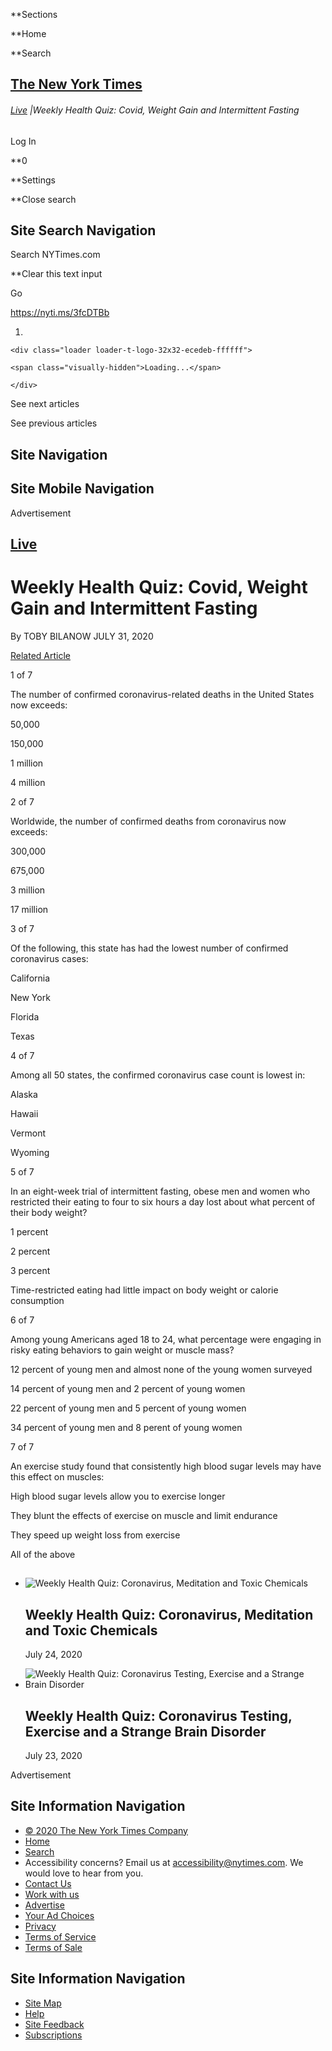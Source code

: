 <div id="suggestions" class="suggestions messenger nocontent robots-nocontent" style="display:none;">

<div class="message-bed">

<div class="message-container last-message-container">

<div class="message">

<span class="message-content"> **<span class="message-title">NYTimes.com
no longer supports Internet Explorer 9 or earlier. Please upgrade your
browser.</span> [LEARN MORE
»](http://www.nytimes.com/content/help/site/ie9-support.html)
</span>

</div>

</div>

</div>

</div>

<div id="shell" class="shell">

<div class="container">

<div class="quick-navigation button-group">

**<span class="button-text">Sections</span>

**<span class="button-text">Home</span>

**<span class="button-text">Search</span>

</div>

<div class="branding">

## [<span class="visually-hidden">The New York Times</span>](http://www.nytimes.com/)

</div>

<div class="story-meta">

###### <span class="kicker-label"> [Live](https://www.nytimes.com/section/well/live) </span> <span class="pipe">|</span>Weekly Health Quiz: Covid, Weight Gain and Intermittent Fasting

</div>

<div class="user-tools">

<div id="sharetools-masthead" class="sharetools theme-classic sharetools-masthead" data-aria-label="tools" data-role="group" data-shares="facebook,twitter,email,show-all,save" data-url="https://www.nytimes.com/interactive/2020/07/31/well/live/31healthquiz-07312020.html" data-title="Weekly Health Quiz: Covid, Weight Gain and Intermittent Fasting" data-author="By Toby Bilanow" data-media="https://static01.nyt.com/images/icons/t_logo_291_black.png" data-description="Test your knowledge of this week’s health news." data-publish-date="July 31, 2020">

<div class="ad sharetools-inline-article-ad hidden nocontent robots-nocontent">

</div>

</div>

<div class="user-tools-button-group button-group">

Log In

**<span class="button-text">0</span>

**<span class="button-text">Settings</span>

</div>

</div>

</div>

<div class="search-flyout-panel flyout-panel">

**<span class="visually-hidden">Close search</span>

## Site Search Navigation

<div class="control">

<div class="label-container visually-hidden">

Search NYTimes.com

</div>

<div class="field-container">

**<span id="clear-search-input" class="visually-hidden">Clear this text
input</span>

<div class="auto-suggest" style="display: none;">

</div>

Go

</div>

</div>

</div>

<div id="notification-modals" class="notification-modals">

</div>

<span class="story-short-url"><https://nyti.ms/3fcDTBb></span>

<div class="nocontent robots-nocontent">

1.  
    
    <div class="loader loader-t-logo-32x32-ecedeb-ffffff">
    
    <span class="visually-hidden">Loading...</span>
    
    </div>

<div class="ribbon-navigation-container">

<span class="visually-hidden">See next articles</span>

<div class="arrow arrow-right">

<div class="arrow-conceal">

</div>

</div>

<span class="visually-hidden">See previous
articles</span>

<div class="arrow arrow-left">

<div class="arrow-conceal">

</div>

</div>

</div>

</div>

## Site Navigation

## Site Mobile Navigation

<div id="navigation-edge" class="navigation-edge">

</div>

<div id="page" class="page">

<div id="TopAd" class="ad top-ad nocontent robots-nocontent">

<div class="accessibility-ad-header">

Advertisement

</div>

</div>

<div id="main" class="main" data-role="main">

<div class="story-meta">

<div class="kicker-container">

## <span class="kicker-label"> [Live](https://www.nytimes.com/section/well/live) </span>

<div id="sharetools-interactive" class="sharetools theme-classic sharetools-interactive" data-aria-label="tools" data-role="group" data-shares="show-all|Share" data-url="https://www.nytimes.com/interactive/2020/07/31/well/live/31healthquiz-07312020.html" data-title="Weekly Health Quiz: Covid, Weight Gain and Intermittent Fasting" data-author="By Toby Bilanow" data-media="https://static01.nyt.com/images/icons/t_logo_291_black.png" data-description="Test your knowledge of this week’s health news." data-publish-date="July 31, 2020">

<div class="ad sharetools-inline-article-ad hidden nocontent robots-nocontent">

</div>

</div>

</div>

# Weekly Health Quiz: Covid, Weight Gain and Intermittent Fasting

<div class="story-meta-footer interactive-meta-footer">

<div class="interactive-byline">

<span class="byline" itemprop="author creator" itemscope="" itemtype="http://schema.org/Person">
By
<span class="byline-author" data-byline-name="TOBY BILANOW" itemprop="name">TOBY
BILANOW</span> </span> JULY 31, 2020

</div>

[Related
Article](https://www.nytimes.com/interactive/2020/07/24/well/live/24healthquiz-07242020.html)

</div>

</div>

<div id="31healthquiz-07312020" class="interactive-graphic">

<div id="adventure-project-container">

<div id="adventure-target">

<div>

<span></span>

<div class="quiz is-not-complete">

<div class="multiple-choice-question question unanswered has-correct-answers">

<div class="counter">

1 of 7

</div>

<div class="text-block">

The number of confirmed coronavirus-related deaths in the United States
now
exceeds:

</div>

<div id="answer-1542047436856" class="answer question-unanswered not-selected">

<div class="text-block">

50,000

</div>

</div>

<div id="answer-1542047455096" class="answer question-unanswered not-selected">

<div class="text-block">

150,000

</div>

</div>

<div id="answer-1542047455372" class="answer question-unanswered not-selected">

<div class="text-block">

1
million

</div>

</div>

<div id="answer-1542047436858" class="answer question-unanswered not-selected">

<div class="text-block">

4
million

</div>

</div>

</div>

<div class="multiple-choice-question question unanswered has-correct-answers">

<div class="counter">

2 of 7

</div>

<div class="text-block">

Worldwide, the number of confirmed deaths from coronavirus now
exceeds:

</div>

<div id="answer-1569421400973" class="answer question-unanswered not-selected">

<div class="text-block">

300,000

</div>

</div>

<div id="answer-1569421400975" class="answer question-unanswered not-selected">

<div class="text-block">

675,000

</div>

</div>

<div id="answer-1569421400971" class="answer question-unanswered not-selected">

<div class="text-block">

3
million

</div>

</div>

<div id="answer-1569421400977" class="answer question-unanswered not-selected">

<div class="text-block">

17
million

</div>

</div>

</div>

<div class="multiple-choice-question question unanswered has-correct-answers">

<div class="counter">

3 of 7

</div>

<div class="text-block">

Of the following, this state has had the lowest number of confirmed
coronavirus
cases:

</div>

<div id="answer-1569421393937" class="answer question-unanswered not-selected">

<div class="text-block">

California

</div>

</div>

<div id="answer-1569421393939" class="answer question-unanswered not-selected">

<div class="text-block">

New
York

</div>

</div>

<div id="answer-1569421393941" class="answer question-unanswered not-selected">

<div class="text-block">

Florida

</div>

</div>

<div id="answer-1569421393943" class="answer question-unanswered not-selected">

<div class="text-block">

Texas

</div>

</div>

</div>

<div class="multiple-choice-question question unanswered has-correct-answers">

<div class="counter">

4 of 7

</div>

<div class="text-block">

Among all 50 states, the confirmed coronavirus case count is lowest
in:

</div>

<div id="answer-1569421391193" class="answer question-unanswered not-selected">

<div class="text-block">

Alaska

</div>

</div>

<div id="answer-1569421391195" class="answer question-unanswered not-selected">

<div class="text-block">

Hawaii

</div>

</div>

<div id="answer-1569421391197" class="answer question-unanswered not-selected">

<div class="text-block">

Vermont

</div>

</div>

<div id="answer-1569421391199" class="answer question-unanswered not-selected">

<div class="text-block">

Wyoming

</div>

</div>

</div>

<div class="multiple-choice-question question unanswered has-correct-answers">

<div class="counter">

5 of 7

</div>

<div class="text-block">

In an eight-week trial of intermittent fasting, obese men and women who
restricted their eating to four to six hours a day lost about what
percent of their body
weight?

</div>

<div id="answer-1569421389141" class="answer question-unanswered not-selected">

<div class="text-block">

1
percent

</div>

</div>

<div id="answer-1569421389143" class="answer question-unanswered not-selected">

<div class="text-block">

2
percent

</div>

</div>

<div id="answer-1569421389145" class="answer question-unanswered not-selected">

<div class="text-block">

3
percent

</div>

</div>

<div id="answer-1569421389147" class="answer question-unanswered not-selected">

<div class="text-block">

Time-restricted eating had little impact on body weight or calorie
consumption

</div>

</div>

</div>

<div class="multiple-choice-question question unanswered has-correct-answers">

<div class="counter">

6 of 7

</div>

<div class="text-block">

Among young Americans aged 18 to 24, what percentage were engaging in
risky eating behaviors to gain weight or muscle
mass?

</div>

<div id="answer-1569421387697" class="answer question-unanswered not-selected">

<div class="text-block">

12 percent of young men and almost none of the young women
surveyed

</div>

</div>

<div id="answer-1569421387699" class="answer question-unanswered not-selected">

<div class="text-block">

14 percent of young men and 2 percent of young
women

</div>

</div>

<div id="answer-1569421387701" class="answer question-unanswered not-selected">

<div class="text-block">

22 percent of young men and 5 percent of young
women

</div>

</div>

<div id="answer-1569421387703" class="answer question-unanswered not-selected">

<div class="text-block">

34 percent of young men and 8 perent of young
women

</div>

</div>

</div>

<div class="multiple-choice-question question unanswered has-correct-answers">

<div class="counter">

7 of 7

</div>

<div class="text-block">

An exercise study found that consistently high blood sugar levels may
have this effect on
muscles:

</div>

<div id="answer-1569421386320" class="answer question-unanswered not-selected">

<div class="text-block">

High blood sugar levels allow you to exercise
longer

</div>

</div>

<div id="answer-1569421386322" class="answer question-unanswered not-selected">

<div class="text-block">

They blunt the effects of exercise on muscle and limit
endurance

</div>

</div>

<div id="answer-1569421386324" class="answer question-unanswered not-selected">

<div class="text-block">

They speed up weight loss from
exercise

</div>

</div>

<div id="answer-1569421386326" class="answer question-unanswered not-selected">

<div class="text-block">

All of the
above

</div>

</div>

</div>

</div>

</div>

</div>

</div>

</div>

<div id="related-coverage" class="section related-coverage nocontent robots-nocontent">

<div class="nocontent robots-nocontent">

## 

  - [](https://www.nytimes.com/interactive/2020/07/24/well/live/24healthquiz-07242020.html)
    
    <div class="wide-thumb">
    
    ![Weekly Health Quiz: Coronavirus, Meditation and Toxic
    Chemicals](https://static01.nyt.com/images/2020/07/21/science/21SCI-BRODY-PARKINSONS/21SCI-BRODY-PARKINSONS-mediumThreeByTwo225.jpg)
    
    </div>
    
    ## Weekly Health Quiz: Coronavirus, Meditation and Toxic Chemicals
    
    July 24,
    2020

  - [](https://www.nytimes.com/interactive/2020/07/17/well/live/17healthquiz-07172020.html)
    
    <div class="wide-thumb">
    
    ![Weekly Health Quiz: Coronavirus Testing, Exercise and a Strange
    Brain
    Disorder](https://static01.nyt.com/images/2020/07/19/science/14SCIBRODY-COVIDTESTING/14SCIBRODY-COVIDTESTING-mediumThreeByTwo225.jpg)
    
    </div>
    
    ## Weekly Health Quiz: Coronavirus Testing, Exercise and a Strange Brain Disorder
    
    July 23, 2020

</div>

</div>

<div id="BottomAd" class="ad bottom-ad nocontent robots-nocontent">

<div class="accessibility-ad-header">

Advertisement

</div>

</div>

</div>

## Site Information Navigation

  - [©
    <span itemprop="copyrightYear">2020</span><span itemprop="copyrightHolder provider sourceOrganization" itemscope="" itemtype="http://schema.org/Organization" itemid="http://www.nytimes.com"><span itemprop="name">
    The New York Times
    Company</span></span>](https://help.nytimes.com/hc/en-us/articles/115014792127-Copyright-notice)
  - [Home](https://www.nytimes.com)
  - [Search](https://www.nytimes.com/search/)
  - Accessibility concerns? Email us at <accessibility@nytimes.com>. We
    would love to hear from you.
  - [Contact
    Us](https://help.nytimes.com/hc/en-us/articles/115015385887-Contact-Us)
  - [Work with us](https://www.nytco.com/careers/)
  - [Advertise](https://nytmediakit.com/)
  - [Your Ad
    Choices](https://help.nytimes.com/hc/en-us/articles/115014892108-Privacy-policy#pp)
  - [Privacy](https://help.nytimes.com/hc/en-us/articles/115014892108-Privacy-policy)
  - [Terms of
    Service](https://help.nytimes.com/hc/en-us/articles/115014893428-Terms-of-service)
  - [Terms of
    Sale](https://help.nytimes.com/hc/en-us/articles/115014893968-Terms-of-sale)

## Site Information Navigation

  - [Site Map](https://spiderbites.nytimes.com)
  - [Help](https://help.nytimes.com/hc/en-us)
  - [Site
    Feedback](https://help.nytimes.com/hc/en-us/articles/115015385887-Contact-Us?redir=myacc)
  - [Subscriptions](https://www.nytimes.com/subscription?campaignId=37WXW)

</div>

</div>

<div id="Inv1" class="ad inv1-ad hidden">

</div>

<div id="Inv2" class="ad inv2-ad hidden">

</div>

<div id="Inv3" class="ad inv3-ad hidden">

</div>

<div id="ab1" class="ad ab1-ad hidden">

</div>

<div id="ab2" class="ad ab2-ad hidden">

</div>

<div id="ab3" class="ad ab3-ad hidden">

</div>

<div id="prop1" class="ad prop1-ad hidden">

</div>

<div id="prop2" class="ad prop2-ad hidden">

</div>

<div id="Anchor" class="ad anchor-ad hidden">

</div>

<div id="ADX_CLIENTSIDE" class="ad adx-clientside-ad hidden">

</div>

